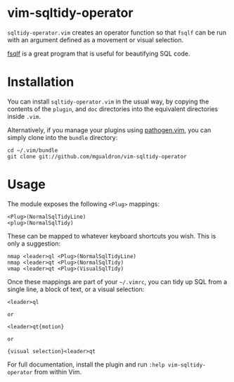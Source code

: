 # vim-sqltidy-operator

`sqltidy-operator.vim` creates an operator function so that `fsqlf` can be run with
an argument defined as a movement or visual selection.

[fsqlf](https://github.com/dnsmkl/fsqlf) is a great program that is useful 
for beautifying SQL code.

# Installation

You can install `sqltidy-operator.vim` in the usual way, by copying the contents of the
`plugin`, and `doc` directories into the equivalent directories
inside `.vim`.

Alternatively, if you manage your plugins using [pathogen.vim][1], you can
simply clone into the `bundle` directory:

    cd ~/.vim/bundle
    git clone git://github.com/mgualdron/vim-sqltidy-operator

# Usage

The module exposes the following `<Plug>` mappings:

    <Plug>(NormalSqlTidyLine)
    <plug>(NormalSqlTidy)

These can be mapped to whatever keyboard shortcuts you wish.  This is only a 
suggestion:

    nmap <leader>ql <Plug>(NormalSqlTidyLine)
    nmap <leader>qt <Plug>(NormalSqlTidy)
    vmap <leader>qt <Plug>(VisualSqlTidy)

Once these mappings are part of your `~/.vimrc`, you can tidy up SQL from a 
single line, a block of text, or a visual selection:

    <leader>ql
    
    or
    
    <leader>qt{motion}
    
    or
    
    {visual selection}<leader>qt

For full documentation, install the plugin and run `:help vim-sqltidy-operator` from within
Vim.

[1]: https://github.com/tpope/vim-pathogen
